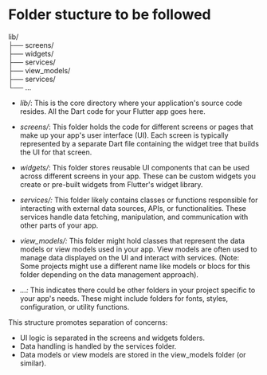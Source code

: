 # Folder stucture to be followed

lib/  
├── screens/  
├── widgets/  
├── services/  
├── view_models/  
├── services/  
└── ...  

- *lib/*: This is the core directory where your application's source code resides. All the Dart code for your Flutter app goes here.

 - *screens/*: This folder holds the code for different screens or pages that make up your app's user interface (UI). Each screen is typically represented by a separate Dart file containing the widget tree that builds the UI for that screen.

 - *widgets/*: This folder stores reusable UI components that can be used across different screens in your app. These can be custom widgets you create or pre-built widgets from Flutter's widget library.

 - *services/:* This folder likely contains classes or functions responsible for interacting with external data sources, APIs, or functionalities. These services handle data fetching, manipulation, and communication with other parts of your app.

 - *view_models/:* This folder might hold classes that represent the data models or view models used in your app. View models are often used to manage data displayed on the UI and interact with services. (Note: Some projects might use a different name like models or blocs for this folder depending on the data management approach).

 - *...:* This indicates there could be other folders in your project specific to your app's needs. These might include folders for fonts, styles, configuration, or utility functions.

This structure promotes separation of concerns:

- UI logic is separated in the screens and widgets folders.
- Data handling is handled by the services folder.
- Data models or view models are stored in the view_models folder (or similar).